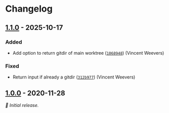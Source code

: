 # Changelog

## [1.1.0] - 2025-10-17

### Added

- Add option to return gitdir of main worktree ([`1068948`](https://github.com/vweevers/find-gitdir/commit/1068948)) (Vincent Weevers)

### Fixed

- Return input if already a gitdir ([`312b977`](https://github.com/vweevers/find-gitdir/commit/312b977)) (Vincent Weevers)

## [1.0.0] - 2020-11-28

_:seedling: Initial release._

[1.1.0]: https://github.com/vweevers/find-gitdir/releases/tag/v1.1.0

[1.0.0]: https://github.com/vweevers/find-gitdir/releases/tag/v1.0.0
